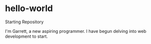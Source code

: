 # hello-world
Starting Repository

I'm Garrett, a new aspiring programmer. I have begun delving into web development to start.
